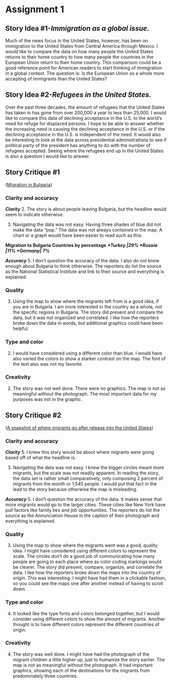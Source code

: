 # Assignment 1


## **Story Idea #1-_Immigration as a global issue._** 
Much of the news focus in the United States, however, has been on immigration to the United States from Central America through Mexico. I would like to compare the data on how many people the United States returns to their home country to how many people the countries in the European Union return to their home country. This comparison could be a good reference point for American readers to start thinking of immigration in a global context. The question is: Is the European Union as a whole more accepting of immigrants than the United States?

## **Story Idea #2-_Refugees in the United States._** 
Over the past three decades, the amount of refugees that the United States has taken in has gone from over 200,000 a year to less than 25,000. I would like to compare this data of declining acceptance in the U.S. to the world’s need for refuge for displaced persons. I hope to be able to answer whether the increasing need is causing the declining acceptance in the U.S. or if the declining acceptance in the U.S. is independent of the need. It would also be interesting to look at the data across presidential administrations to see if political party of the president has anything to do with the number of refugees accepted. Seeing where the refugees end up in the United States is also a question I would like to answer.  

## **Story Critique #1**
([Migration in Bulgaria]( https://www.intellinews.com/bulgaria-s-working-age-population-contracts-sharply-in-2018-159594/)) 

###  Clarity and accuracy

_**Clarity**_
2. The story is about people leaving Bulgaria, but the headline would seem to indicate otherwise. 

3. Navigating the data was not easy. Having three shades of blue did not make the data “pop.” The data was not always contained in the map. A chart or a graph would have been easier to read such as this:

  **Migration to Bulgaria** 
  **Countries by percentage**
**_*Turkey |29%
  *Russia |11%
  *Germany| 7%_**
  
_**Accuracy**_
5. I don’t question the accuracy of the data. I also do not know enough about Bulgaria to think otherwise. The reporters do list the source as the National Statistical Institute and link to their source and everything is explained.  
###  Quality

3. Using the map to show where the migrants left from is a good idea, if you are in Bulgaria. I am more interested in the country as a whole, not the specific regions in Bulgaria. 
The story did present and compare the data, but it was not organized and correlated. I like how the reporters broke down the data in words, but additional graphics could have been helpful. 

###  Type and color

2. I would have considered using a different color than blue. I would have also varied the colors to show a starker contrast on the map.  The font of the text also was not my favorite. 

###  Creativity

2. The story was not well done. There were no graphics. The map is not as meaningful without the photograph. The most important data for my purposes was not in the graphic. 


## **Story Critique #2**
([A snapshot of where migrants go after release into the United States](https://www.washingtonpost.com/immigration/2019/04/13/snapshot-where-migrants-go-after-release-into-united-states/?utm_term=.755e6c95bd3b)) 

###  Clarity and accuracy

_**Clarity**_
5. I knew this story would be about where migrants were going based off of what the headline is. 

3. Navigating the data was not easy. I knew the bigger circles meant more migrants, but the scale was not readily apparent. In reading the story, the data set is rather small comparatively, only composing 2 percent of migrants from the month or 1,545 people. I would put that fact in the lead to the story because otherwise the map is misleading.

_**Accuracy**_
5. I don’t question the accuracy of the data. It makes sense that more migrants would go to the larger cities. These cities like New York have pull factors like family ties and job opportunities. The reporters do list the source as the Annunciation House in the caption of their photograph and everything is explained.  

###  Quality

3. Using the map to show where the migrants went was a good, quality idea. I might have considered using different colors to represent the scale. The circles don’t do a good job of communicating how many people are going to each place where as color coding markings would be clearer. 
The story did present, compare, organize, and correlate the data. I like how the reporters broke down the maps into the country of origin. This was interesting. I might have had them in a clickable fashion, so you could see the maps one after another instead of having to scroll down. 

###  Type and color

4. It looked like the type fonts and colors belonged together, but I would consider using different colors to show the amount of migrants. Another thought is to have different colors represent the different countries of origin. 

###  Creativity

4. The story was well done. I might have had the photograph of the migrant children a little higher up, just to humanize the story earlier. The map is not as meaningful without the photograph. It had important graphics, showing each of the destinations for the migrants from predominately three countries. 
